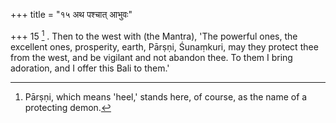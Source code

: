 +++
title = "१५ अथ पश्चात् आभुवः"

+++
15 [^6] . Then to the west with (the Mantra), 'The powerful ones, the excellent ones, prosperity, earth, Pārṣṇi, Śunaṃkuri, may they protect thee from the west, and be vigilant and not abandon thee. To them I bring adoration, and I offer this Bali to them.'


[^6]:  Pārṣṇi, which means 'heel,' stands here, of course, as the name of a protecting demon.


